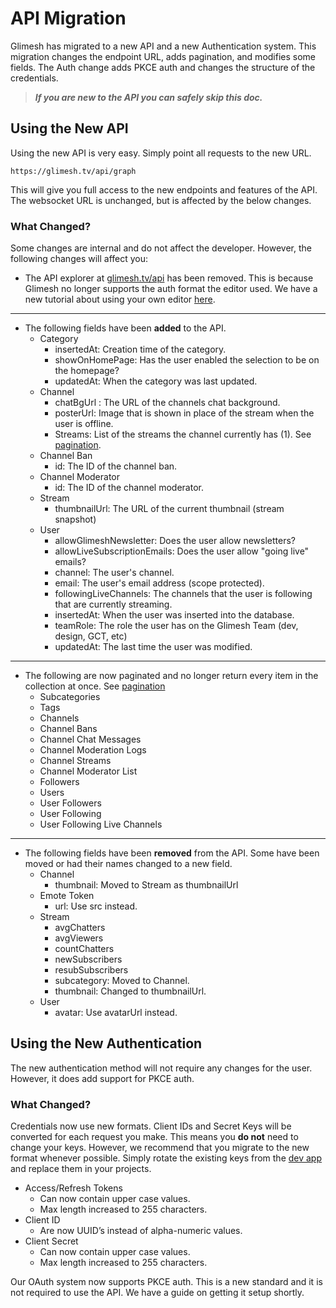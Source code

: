 # API Migration


Glimesh has migrated to a new API and a new Authentication system. This migration changes the endpoint URL, adds pagination, and modifies some fields. The Auth change adds PKCE auth and changes the structure of the credentials.
> ***If you are new to the API you can safely skip this doc.***



## Using the New API

Using the new API is very easy. Simply point all requests to the new URL.

```URL
https://glimesh.tv/api/graph
```

 This will give you full access to the new endpoints and features of the API. The websocket URL is unchanged, but is affected by the below changes.


### What Changed?

Some changes are internal and do not affect the developer. However, the following changes will affect you:

 - The API explorer at [glimesh.tv/api](https://glimesh.tv/api) has been removed. This is because Glimesh no longer supports the auth format the editor used. We have a new tutorial about using your own editor [here]().
 ___
 - The following fields have been **added** to the API.
	 - Category
		 - insertedAt: Creation time of the category.
		 - showOnHomePage: Has the user enabled the selection to be on the homepage?
		 - updatedAt: When the category was last updated.
	 - Channel
		 - chatBgUrl : The URL of the channels chat background.
		 - posterUrl: Image that is shown in place of the stream when the user is offline.
		 - Streams: List of the streams the channel currently has (1). See [pagination](/api-docs/docs/api/pagination).
	 - Channel Ban
		 - id: The ID of the channel ban.
	- Channel Moderator
		- id: The ID of the channel moderator.
	- Stream
		- thumbnailUrl: The URL of the current thumbnail (stream snapshot)
	- User
		- allowGlimeshNewsletter: Does the user allow newsletters?
		- allowLiveSubscriptionEmails: Does the user allow "going live" emails?
		- channel: The user's channel.
		- email: The user's email address (scope protected).
		- followingLiveChannels: The channels that the user is following that are currently streaming.
		- insertedAt: When the user was inserted into the database.
		- teamRole: The role the user has on the Glimesh Team (dev, design, GCT, etc)
		- updatedAt: The last time the user was modified.
---

 - The following are now paginated and no longer return every item in the collection at once. See [pagination](/api-docs/docs/api/pagination)
	 -	Subcategories
	 -	Tags
	 -	Channels
	 -	Channel Bans
	 -	Channel Chat Messages
	 -	Channel Moderation Logs
	 -	Channel Streams
	 -	Channel Moderator List
	 -	Followers
	 -	Users
	 -	User Followers
	 -	User Following
	 -	User Following Live Channels
___

- The following fields have been **removed** from the API. Some have been moved or had their names changed to a new field.
	- Channel
		- thumbnail: Moved to Stream as thumbnailUrl
	- Emote Token
		- url: Use src instead.
	- Stream
		- avgChatters
		- avgViewers
		- countChatters
		- newSubscribers
		- resubSubscribers
		- subcategory: Moved to Channel.
		- thumbnail: Changed to thumbnailUrl.
	- User
		- avatar: Use avatarUrl instead.


## Using the New Authentication

The new authentication method will not require any changes for the user. However, it does add support for PKCE auth.

### What Changed?

Credentials now use new formats. Client IDs and Secret Keys will be converted for each request you make. This means you **do not** need to change your keys. However, we recommend that you migrate to the new format whenever possible. Simply rotate the existing keys from the [dev app](/api-docs/docs/dev-app) and replace them in your projects.

 - Access/Refresh Tokens
	 - Can now contain upper case values.
	 - Max length increased to 255 characters.
- Client ID
	- Are now UUID’s instead of alpha-numeric values.
- Client Secret
	- Can now contain upper case values.
	- Max length increased to 255 characters.

Our OAuth system now supports PKCE auth. This is a new standard and it is not required to use the API. We have a guide on getting it setup shortly.